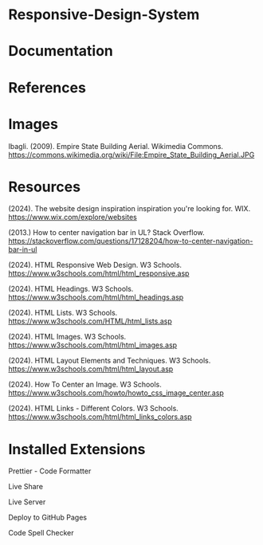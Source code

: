 # Responsive-Design-System

# Documentation

# References

# Images

Ibagli. (2009). Empire State Building Aerial. Wikimedia Commons. https://commons.wikimedia.org/wiki/File:Empire_State_Building_Aerial.JPG 

# Resources

(2024). The website design inspiration inspiration you're looking for. WIX. https://www.wix.com/explore/websites 

(2013.) How to center navigation bar in UL? Stack Overflow. https://stackoverflow.com/questions/17128204/how-to-center-navigation-bar-in-ul

(2024). HTML Responsive Web Design. W3 Schools. https://www.w3schools.com/html/html_responsive.asp 

(2024). HTML Headings. W3 Schools. https://www.w3schools.com/html/html_headings.asp

(2024). HTML Lists. W3 Schools. https://www.w3schools.com/HTML/html_lists.asp 

(2024). HTML Images. W3 Schools. https://www.w3schools.com/html/html_images.asp 

(2024). HTML Layout Elements and Techniques. W3 Schools. https://www.w3schools.com/html/html_layout.asp 

(2024). How To Center an Image. W3 Schools. https://www.w3schools.com/howto/howto_css_image_center.asp 

(2024). HTML Links - Different Colors. W3 Schools. https://www.w3schools.com/html/html_links_colors.asp 

# Installed Extensions

Prettier - Code Formatter

Live Share

Live Server

Deploy to GitHub Pages

Code Spell Checker